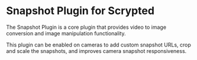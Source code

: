 # Snapshot Plugin for Scrypted

The Snapshot Plugin is a core plugin that provides video to image conversion and image manipulation functionality.

This plugin can be enabled on cameras to add custom snapshot URLs, crop and scale the snapshots, and improves camera snapshot responsiveness.
